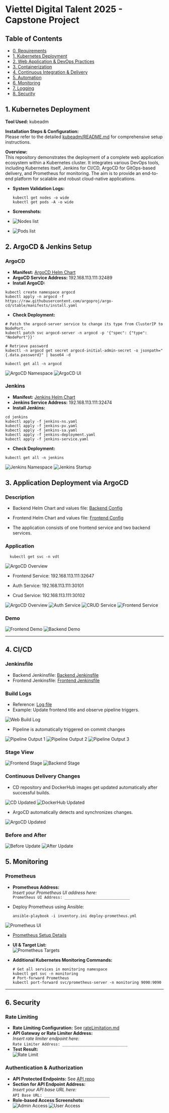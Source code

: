 # Viettel Digital Talent 2025 - Capstone Project

## Table of Contents
- [0. Requirements](#0-requirements)
- [1. Kubernetes Deployment](#1-kubernetes-deployment)
- [2. Web Application & DevOps Practices](#2-web-application--devops-practices)
- [3. Containerization](#3-containerization)
- [4. Continuous Integration & Delivery](#4-continuous-integration--delivery)
- [5. Automation](#5-automation)
- [6. Monitoring](#6-monitoring)
- [7. Logging](#7-logging)
- [8. Security](#8-security)

## 1. Kubernetes Deployment

**Tool Used:** kubeadm

**Installation Steps & Configuration:**  
  Please refer to the detailed [kubeadm/README.md](kubeadm/README.md) for comprehensive setup instructions.

**Overview:**  
  This repository demonstrates the deployment of a complete web application ecosystem within a Kubernetes cluster. It integrates various DevOps tools, including Kubernetes itself, Jenkins for CI/CD, ArgoCD for GitOps-based delivery, and Prometheus for monitoring. The aim is to provide an end-to-end platform for scalable and robust cloud-native applications.

- **System Validation Logs:**
    ```shell
    kubectl get nodes -o wide
    kubectl get pods -A -o wide
    ```

- **Screenshots:**

- ![Nodes list](asset/1.0.init.png)
- ![Pods list](asset/1.1.init-2.png)


## 2. ArgoCD & Jenkins Setup

### ArgoCD
  * **Manifest:** [ArgoCD Helm Chart](charts/web)
  * **ArgoCD Service Address:**   192.168.113.111:32489
  * **Install ArgoCD:**
  ```shell
  kubectl create namespace argocd
  kubectl apply -n argocd -f https://raw.githubusercontent.com/argoproj/argo-cd/stable/manifests/install.yaml
  ```
  * **Check Deployment:**
  ```shell
  # Patch the argocd-server service to change its type from ClusterIP to NodePort.
  kubectl patch svc argocd-server -n argocd -p '{"spec": {"type": "NodePort"}}'
  
  # Retrieve password
  kubectl -n argocd get secret argocd-initial-admin-secret -o jsonpath="{.data.password}" | base64 -d
  
  kubectl get all -n argocd
  ```
  ![ArgoCD Namespace](image_argo_ns.png)
  ![ArgoCD UI](asset/1.2.argo-startup.png)

### Jenkins
  * **Manifest:** [Jenkins Helm Chart](charts/api)
  * **Jenkins Service Address:**  192.168.113.111:32474
  * **Install Jenkins:**
  ```shell
  cd jenkins
  kubectl apply -f jenkins-ns.yaml
  kubectl apply -f jenkins-pv.yaml
  kubectl apply -f jenkins-sa.yaml
  kubectl apply -f jenkins-deployment.yaml
  kubectl apply -f jenkins-service.yaml
  ```
  - **Check Deployment:**
  ```shell
  kubectl get all -n jenkins
  ```
  ![Jenkins Namespace](image_jenkins_ns.png)
  ![Jenkins Startup](asset/1.3.jenkins-startup.png)


## 3. Application Deployment via ArgoCD

### Description
  - Backend Helm Chart and values file: [Backend Config](https://github.com/Fat1512/VDT-Backend-Config)
  
  - Frontend Helm Chart and values file: [Frontend Config](https://github.com/Fat1512/VDT-Frontend-Config)
  
  - The application consists of one frontend service and two backend services.

### Application  

  ```shell
    kubectl get svc -n vdt
  ```

  ![ArgoCD Overview](image_web_service.png)

  - Frontend Service: 192.168.113.111:32647
   
  - Auth Service: 192.168.113.111:30101
  
  - Crud Service: 192.168.113.111:30102

  ![ArgoCD Overview](asset/1.4.argo-startup-overview.png)
  ![Auth Service](asset/1.5.argo-startup-auth.png)
  ![CRUD Service](asset/1.6.argo-startup-crud.png)
  ![Frontend Service](asset/1.7.argo-startup-frontend.png)

### Demo
  ![Frontend Demo](asset/1.9.frontend-demo.png)
  ![Backend Demo](asset/1.8.backend-demo.png)

---

## 4. CI/CD

### Jenkinsfile
* Backend Jenkinsfile: [Backend Jenkinsfile](https://github.com/Fat1512/VDT-Backend-Config)
* Frontend Jenkinsfile: [Frontend Jenkinsfile](https://github.com/Fat1512/VDT-Frontend-Config)

### Build Logs
* Reference: [Log file](log/pipeline_log.txt)
* Example: Update frontend title and observe pipeline triggers.

![Web Build Log](asset/2.0.source-code-change.png)

* Pipeline is automatically triggered on commit changes

![Pipeline Output 1](asset/2.2.pipeline-output-1.png)
![Pipeline Output 2](asset/2.3.pipeline-output-2.png)
![Pipeline Output 3](asset/2.4.pipeline-output-3.png)

### Stage View

![Frontend Stage](asset/2.5.jenkins-frontend.png)
![Backend Stage](asset/2.6.jenkins-backend.png)

### Continuous Delivery Changes

* CD repository and DockerHub images get updated automatically after successful builds.

![CD Updated](asset/2.7.updated-cd.png)
![DockerHub Updated](asset/2.8.updated-dockerhub.png)

* ArgoCD automatically detects and synchronizes changes.

![ArgoCD Updated](asset/2.9.updated-argo.png)

### Before and After

![Before Update](asset/2.10.updated-before.png)
![After Update](asset/2.11.updated-after.png)


## 5. Monitoring

### Prometheus

  * **Prometheus Address:**  
    _Insert your Prometheus UI address here:_  
    `Prometheus UI Address: _____________________________`

  * Deploy Prometheus using Ansible:
    ```shell
    ansible-playbook -i inventory.ini deploy-prometheus.yml
    ```

  ![Prometheus UI](asset/3.1.setup.png)  
  - [Prometheus Setup Details](prometheus)

  - **UI & Target List:**  
    ![Prometheus Targets](images/prometheus_targets.png)

  * **Additional Kubernetes Monitoring Commands:**
    ```shell
    # Get all services in monitoring namespace
    kubectl get svc -n monitoring
    # Port-forward Prometheus
    kubectl port-forward svc/prometheus-server -n monitoring 9090:9090
    ```

---

## 6. Security

### Rate Limiting

- **Rate Limiting Configuration:** See [rateLimitation.md](docs/rateLimitation.md)
- **API Gateway or Rate Limiter Address:**  
  _Insert rate limiter endpoint here:_  
  `Rate Limiter Address: _____________________________`
- **Test Result:**  
    ![Rate Limit](images/rate_limit.png)

### Authentication & Authorization

- **API Protected Endpoints:** See [API repo](https://github.com/[your_api_repo])
- **Section for API Endpoint Address:**  
  _Insert your API base URL here:_  
  `API Base URL: _____________________________`
- **Role-based Access Screenshots:**  
    ![Admin Access](images/admin_access.png)
    ![User Access](images/user_access.png)
